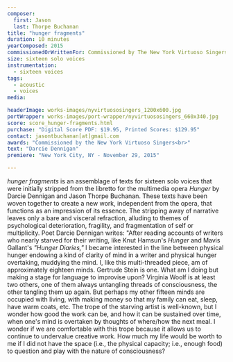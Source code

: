 ```yaml
---
composer:
  first: Jason
  last: Thorpe Buchanan
title: "hunger fragments"
duration: 10 minutes
yearComposed: 2015
commissionedOrWrittenFor: Commissioned by The New York Virtuoso Singers
size: sixteen solo voices
instrumentation:
  - sixteen voices
tags:
  - acoustic
  - voices
media:

headerImage: works-images/nyvirtuososingers_1200x600.jpg
portWrapper: works-images/port-wrapper/nyvirtuososingers_660x340.jpg
score: score_hunger-fragments.html
purchase: "Digital Score PDF: $19.95, Printed Scores: $129.95"
contact: jasontbuchanan[at]gmail.com
awards: "Commissioned by the New York Virtuoso Singers<br>"
text: "Darcie Dennigan"
premiere: "New York City, NY - November 29, 2015"

---
```


<em>hunger fragments</em> is an assemblage of texts for sixteen solo voices that were initially stripped from the libretto for the multimedia opera <em>Hunger</em> by Darcie Dennigan and Jason Thorpe Buchanan. These texts have been woven together to create a new work, independent from the opera, that functions as an impression of its essence. The stripping away of narrative leaves only a bare and visceral refraction, alluding to themes of psychological deterioration, fragility, and fragmentation of self or multiplicity. Poet Darcie Dennigan writes: "After reading accounts of writers who nearly starved for their writing, like Knut Hamsun's  <em>Hunger</em> and Mavis Gallant's <em>"Hunger Diaries,"</em> I became interested in the line between physical hunger endowing a kind of clarity of mind in a writer and physical hunger overtaking, muddying the mind. I, like this multi-threaded piece, am of approximately eighteen minds. Gertrude Stein is one. What am I doing but making a stage for language to improvise upon? Virginia Woolf is at least two others, one of them always untangling threads of consciousness, the other tangling them up again. But perhaps my other fifteen minds are occupied with living, with making money so that my family can eat, sleep, have warm coats, etc. The trope of the starving artist is well-known, but I wonder how good the work can be, and how it can be sustained over time, when one's mind is overtaken by thoughts of where/how the next meal. I wonder if we are comfortable with this trope because it allows us to continue to undervalue creative work. How much my life would be worth to me if I did not have the space (i.e., the physical capacity; i.e., enough food) to question and play with the nature of consciousness?
